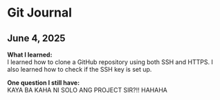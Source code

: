 # Git Journal

## June 4, 2025

**What I learned:**  
I learned how to clone a GitHub repository using both SSH and HTTPS. I also learned how to check if the SSH key is set up.



**One question I still have:**  
KAYA BA KAHA NI SOLO ANG PROJECT SIR?!! 
HAHAHA
